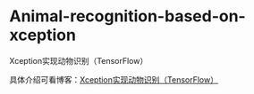 # Animal-recognition-based-on-xception
Xception实现动物识别（TensorFlow）

具体介绍可看博客：[Xception实现动物识别（TensorFlow）](https://blog.csdn.net/qq_45550375/article/details/126455124)
